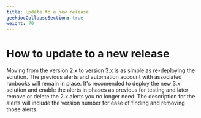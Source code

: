 ```yaml
---
title: Update to a new release
geekdocCollapseSection: true
weight: 70
---
```


# How to update to a new release

Moving from the version 2.x to version 3.x is as simple as re-deploying the solution. The previous alerts and automation account with associated runbooks will remain in place. It's recomended to deploy the new 3.x solution and enable the alerts in phases as previous for testing and later remove or delete the 2.x alerts you no longer need. The description for the alerts will include the version number for ease of finding and removing those alerts.